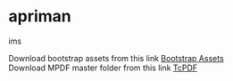 # apriman
ims

Download bootstrap assets from this link <a href='https://www.dropbox.com/s/ak6v395ik3wshad/assets.zip?dl=0'>Bootstrap Assets</a> <br>
Download MPDF master folder from this link <a href='https://www.dropbox.com/s/xtub48ofkxbvawi/mpdf.zip?dl=0'>TcPDF</a>
